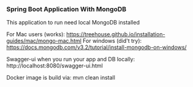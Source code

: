 ### **Spring Boot Application With MongoDB**

This application to run need local MongoDB installed 

For Mac users (works): https://treehouse.github.io/installation-guides/mac/mongo-mac.html
For windows (did't try): https://docs.mongodb.com/v3.2/tutorial/install-mongodb-on-windows/

Swagger-ui when you run your app and DB locally: http://localhost:8080/swagger-ui.html

Docker image is build via: mvn clean install

